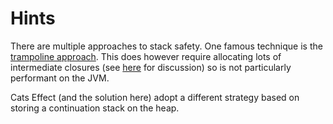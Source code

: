 # Hints

There are multiple approaches to stack safety. One famous technique is the
[trampoline approach](https://blog.higher-order.com/assets/trampolines.pdf).
This does however require allocating lots of intermediate closures (see
[here](https://discord.com/channels/632277896739946517/839263556754472990/1079778226248884294)
for discussion) so is not particularly performant on the JVM.

Cats Effect (and the solution here) adopt a different strategy based on storing
a continuation stack on the heap.
